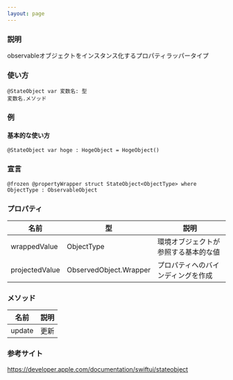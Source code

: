 ```yaml
---
layout: page
---
```


### 説明

observableオブジェクトをインスタンス化するプロパティラッパータイプ

### 使い方

    @StateObject var 変数名: 型
    変数名.メソッド

### 例

#### 基本的な使い方

    @StateObject var hoge : HogeObject = HogeObject()

### 宣言

    @frozen @propertyWrapper struct StateObject<ObjectType> where ObjectType : ObservableObject

### プロパティ

| 名前             | 型                                  | 説明                 |
| -------------- | ---------------------------------- | ------------------ |
| wrappedValue   | ObjectType                         | 環境オブジェクトが参照する基本的な値 |
| projectedValue | ObservedObject<ObjectType>.Wrapper | プロパティへのバインディングを作成  |

### メソッド

| 名前     | 説明  |
| ------ | --- |
| update | 更新  |

### 参考サイト

<https://developer.apple.com/documentation/swiftui/stateobject>
